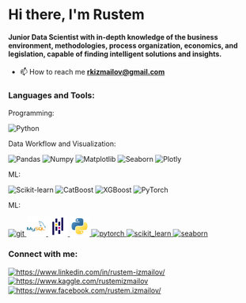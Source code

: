<h1>Hi there, I'm Rustem</h1>
<h4>Junior Data Scientist with in-depth knowledge of the business environment, methodologies, process organization, economics, and legislation, capable of finding intelligent solutions and insights.</h4>

- 📫 How to reach me **rkizmailov@gmail.com**

<h3 align="left">Languages and Tools:</h3>

<p align="left">Programming:</p>

![Python](https://img.shields.io/badge/Python-black?=for-the-badge&logo=python)

<p align="left">Data Workflow and Visualization:</p>

![Pandas](https://img.shields.io/badge/Pandas-black?=for-the-badge&logo=pandas&logoColor=B00A2D)
![Numpy](https://img.shields.io/badge/Numpy-black?=for-the-badge&logo=numpy&logoColor=0B7AEF)
![Matplotlib](https://img.shields.io/badge/Matplotlib-black?=for-the-badge&logo=Matplotlib&logoColor=49f6b1)
![Seaborn](https://img.shields.io/badge/Seaborn-black?=for-the-badge&logo=Seaborn&logoColor=f2ac0d)
![Plotly](https://img.shields.io/badge/Plotly-black?=for-the-badge&logo=Plotly&logoColor=2fafef)

<p align="left">ML:</p>

![Scikit-learn](https://img.shields.io/badge/Scikit-learn?style=%3Dfor-the-badge%26logo%3DScikit-learn&logo=Scikit-learn&logoColor=faf56aff&color=black)
![CatBoost](https://img.shields.io/badge/CatBoost-black?=for-the-badge&logo=CatBoost&logoColor=2fafef)
![XGBoost](https://img.shields.io/badge/XGBoost-black?=for-the-badge&logo=XGBoost&logoColor=2fafef)
![PyTorch](https://img.shields.io/badge/PyTorch-black?=for-the-badge&logo=PyTorch&logoColor=17a2f5ff)



<p align="left">ML:</p>

<p align="left"> <a href="https://git-scm.com/" target="_blank" rel="noreferrer"> <img src="https://www.vectorlogo.zone/logos/git-scm/git-scm-icon.svg" alt="git" width="40" height="40"/> </a> <a href="https://www.mysql.com/" target="_blank" rel="noreferrer"> <img src="https://raw.githubusercontent.com/devicons/devicon/master/icons/mysql/mysql-original-wordmark.svg" alt="mysql" width="40" height="40"/> </a> <a href="https://pandas.pydata.org/" target="_blank" rel="noreferrer"> <img src="https://raw.githubusercontent.com/devicons/devicon/2ae2a900d2f041da66e950e4d48052658d850630/icons/pandas/pandas-original.svg" alt="pandas" width="40" height="40"/> </a> <a href="https://www.python.org" target="_blank" rel="noreferrer"> <img src="https://raw.githubusercontent.com/devicons/devicon/master/icons/python/python-original.svg" alt="python" width="40" height="40"/> </a> <a href="https://pytorch.org/" target="_blank" rel="noreferrer"> <img src="https://www.vectorlogo.zone/logos/pytorch/pytorch-icon.svg" alt="pytorch" width="40" height="40"/> </a> <a href="https://scikit-learn.org/" target="_blank" rel="noreferrer"> <img src="https://upload.wikimedia.org/wikipedia/commons/0/05/Scikit_learn_logo_small.svg" alt="scikit_learn" width="40" height="40"/> </a> <a href="https://seaborn.pydata.org/" target="_blank" rel="noreferrer"> <img src="https://seaborn.pydata.org/_images/logo-mark-lightbg.svg" alt="seaborn" width="40" height="40"/> </a> </p>


<h3 align="left">Connect with me:</h3>
<p align="left">
<a href="https://linkedin.com/in/https://www.linkedin.com/in/rustem-izmailov/" target="blank"><img align="center" src="https://raw.githubusercontent.com/rahuldkjain/github-profile-readme-generator/master/src/images/icons/Social/linked-in-alt.svg" alt="https://www.linkedin.com/in/rustem-izmailov/" height="30" width="40" /></a>
<a href="https://kaggle.com/https://www.kaggle.com/rustemizmailov" target="blank"><img align="center" src="https://raw.githubusercontent.com/rahuldkjain/github-profile-readme-generator/master/src/images/icons/Social/kaggle.svg" alt="https://www.kaggle.com/rustemizmailov" height="30" width="40" /></a>
<a href="https://fb.com/https://www.facebook.com/rustem.izmailov/" target="blank"><img align="center" src="https://raw.githubusercontent.com/rahuldkjain/github-profile-readme-generator/master/src/images/icons/Social/facebook.svg" alt="https://www.facebook.com/rustem.izmailov/" height="30" width="40" /></a>
</p>


